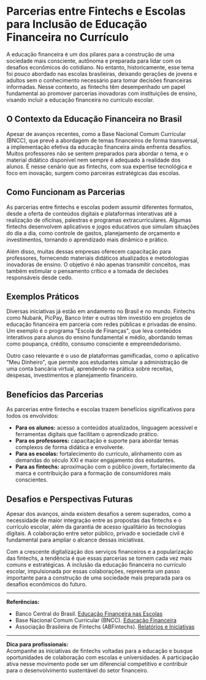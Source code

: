 # Parcerias entre Fintechs e Escolas para Inclusão de Educação Financeira no Currículo

A educação financeira é um dos pilares para a construção de uma sociedade mais consciente, autônoma e preparada para lidar com os desafios econômicos do cotidiano. No entanto, historicamente, esse tema foi pouco abordado nas escolas brasileiras, deixando gerações de jovens e adultos sem o conhecimento necessário para tomar decisões financeiras informadas. Nesse contexto, as fintechs têm desempenhado um papel fundamental ao promover parcerias inovadoras com instituições de ensino, visando incluir a educação financeira no currículo escolar.

## O Contexto da Educação Financeira no Brasil

Apesar de avanços recentes, como a Base Nacional Comum Curricular (BNCC), que prevê a abordagem de temas financeiros de forma transversal, a implementação efetiva da educação financeira ainda enfrenta desafios. Muitos professores não se sentem preparados para abordar o tema, e o material didático disponível nem sempre é adequado à realidade dos alunos. É nesse cenário que as fintechs, com sua expertise tecnológica e foco em inovação, surgem como parceiras estratégicas das escolas.

## Como Funcionam as Parcerias

As parcerias entre fintechs e escolas podem assumir diferentes formatos, desde a oferta de conteúdos digitais e plataformas interativas até a realização de oficinas, palestras e programas extracurriculares. Algumas fintechs desenvolvem aplicativos e jogos educativos que simulam situações do dia a dia, como controle de gastos, planejamento de orçamento e investimentos, tornando o aprendizado mais dinâmico e prático.

Além disso, muitas dessas empresas oferecem capacitação para professores, fornecendo materiais didáticos atualizados e metodologias inovadoras de ensino. O objetivo é não apenas transmitir conceitos, mas também estimular o pensamento crítico e a tomada de decisões responsáveis desde cedo.

## Exemplos Práticos

Diversas iniciativas já estão em andamento no Brasil e no mundo. Fintechs como Nubank, PicPay, Banco Inter e outras têm investido em projetos de educação financeira em parceria com redes públicas e privadas de ensino. Um exemplo é o programa "Escola de Finanças", que leva conteúdos interativos para alunos do ensino fundamental e médio, abordando temas como poupança, crédito, consumo consciente e empreendedorismo.

Outro caso relevante é o uso de plataformas gamificadas, como o aplicativo "Meu Dinheiro", que permite aos estudantes simular a administração de uma conta bancária virtual, aprendendo na prática sobre receitas, despesas, investimentos e planejamento financeiro.

## Benefícios das Parcerias

As parcerias entre fintechs e escolas trazem benefícios significativos para todos os envolvidos:

- **Para os alunos:** acesso a conteúdos atualizados, linguagem acessível e ferramentas digitais que facilitam o aprendizado prático.
- **Para os professores:** capacitação e suporte para abordar temas complexos de forma didática e envolvente.
- **Para as escolas:** fortalecimento do currículo, alinhamento com as demandas do século XXI e maior engajamento dos estudantes.
- **Para as fintechs:** aproximação com o público jovem, fortalecimento da marca e contribuição para a formação de consumidores mais conscientes.

## Desafios e Perspectivas Futuras

Apesar dos avanços, ainda existem desafios a serem superados, como a necessidade de maior integração entre as propostas das fintechs e o currículo escolar, além da garantia de acesso igualitário às tecnologias digitais. A colaboração entre setor público, privado e sociedade civil é fundamental para ampliar o alcance dessas iniciativas.

Com a crescente digitalização dos serviços financeiros e a popularização das fintechs, a tendência é que essas parcerias se tornem cada vez mais comuns e estratégicas. A inclusão da educação financeira no currículo escolar, impulsionada por essas colaborações, representa um passo importante para a construção de uma sociedade mais preparada para os desafios econômicos do futuro.

---

**Referências:**

- Banco Central do Brasil. [Educação Financeira nas Escolas](https://www.bcb.gov.br/cidadaniafinanceira/educacaofinanceiraescolas)
- Base Nacional Comum Curricular (BNCC). [Educação Financeira](http://basenacionalcomum.mec.gov.br/)
- Associação Brasileira de Fintechs (ABFintechs). [Relatórios e Iniciativas](https://www.abfintechs.com.br/)

---

**Dica para profissionais:**  
Acompanhe as iniciativas de fintechs voltadas para a educação e busque oportunidades de colaboração com escolas e universidades. A participação ativa nesse movimento pode ser um diferencial competitivo e contribuir para o desenvolvimento sustentável do setor financeiro.